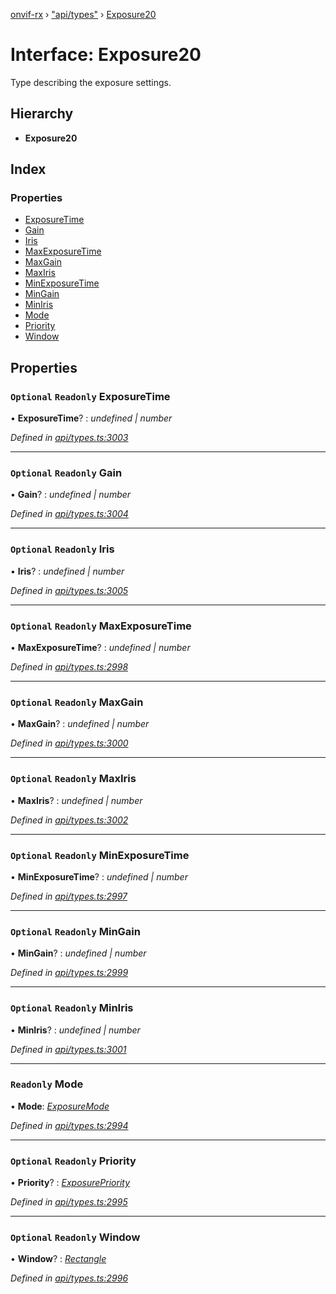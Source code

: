 [onvif-rx](../README.md) › ["api/types"](../modules/_api_types_.md) › [Exposure20](_api_types_.exposure20.md)

# Interface: Exposure20

Type describing the exposure settings.

## Hierarchy

* **Exposure20**

## Index

### Properties

* [ExposureTime](_api_types_.exposure20.md#optional-readonly-exposuretime)
* [Gain](_api_types_.exposure20.md#optional-readonly-gain)
* [Iris](_api_types_.exposure20.md#optional-readonly-iris)
* [MaxExposureTime](_api_types_.exposure20.md#optional-readonly-maxexposuretime)
* [MaxGain](_api_types_.exposure20.md#optional-readonly-maxgain)
* [MaxIris](_api_types_.exposure20.md#optional-readonly-maxiris)
* [MinExposureTime](_api_types_.exposure20.md#optional-readonly-minexposuretime)
* [MinGain](_api_types_.exposure20.md#optional-readonly-mingain)
* [MinIris](_api_types_.exposure20.md#optional-readonly-miniris)
* [Mode](_api_types_.exposure20.md#readonly-mode)
* [Priority](_api_types_.exposure20.md#optional-readonly-priority)
* [Window](_api_types_.exposure20.md#optional-readonly-window)

## Properties

### `Optional` `Readonly` ExposureTime

• **ExposureTime**? : *undefined | number*

*Defined in [api/types.ts:3003](https://github.com/patrickmichalina/onvif-rx/blob/3e9b152/src/api/types.ts#L3003)*

___

### `Optional` `Readonly` Gain

• **Gain**? : *undefined | number*

*Defined in [api/types.ts:3004](https://github.com/patrickmichalina/onvif-rx/blob/3e9b152/src/api/types.ts#L3004)*

___

### `Optional` `Readonly` Iris

• **Iris**? : *undefined | number*

*Defined in [api/types.ts:3005](https://github.com/patrickmichalina/onvif-rx/blob/3e9b152/src/api/types.ts#L3005)*

___

### `Optional` `Readonly` MaxExposureTime

• **MaxExposureTime**? : *undefined | number*

*Defined in [api/types.ts:2998](https://github.com/patrickmichalina/onvif-rx/blob/3e9b152/src/api/types.ts#L2998)*

___

### `Optional` `Readonly` MaxGain

• **MaxGain**? : *undefined | number*

*Defined in [api/types.ts:3000](https://github.com/patrickmichalina/onvif-rx/blob/3e9b152/src/api/types.ts#L3000)*

___

### `Optional` `Readonly` MaxIris

• **MaxIris**? : *undefined | number*

*Defined in [api/types.ts:3002](https://github.com/patrickmichalina/onvif-rx/blob/3e9b152/src/api/types.ts#L3002)*

___

### `Optional` `Readonly` MinExposureTime

• **MinExposureTime**? : *undefined | number*

*Defined in [api/types.ts:2997](https://github.com/patrickmichalina/onvif-rx/blob/3e9b152/src/api/types.ts#L2997)*

___

### `Optional` `Readonly` MinGain

• **MinGain**? : *undefined | number*

*Defined in [api/types.ts:2999](https://github.com/patrickmichalina/onvif-rx/blob/3e9b152/src/api/types.ts#L2999)*

___

### `Optional` `Readonly` MinIris

• **MinIris**? : *undefined | number*

*Defined in [api/types.ts:3001](https://github.com/patrickmichalina/onvif-rx/blob/3e9b152/src/api/types.ts#L3001)*

___

### `Readonly` Mode

• **Mode**: *[ExposureMode](../enums/_api_types_.exposuremode.md)*

*Defined in [api/types.ts:2994](https://github.com/patrickmichalina/onvif-rx/blob/3e9b152/src/api/types.ts#L2994)*

___

### `Optional` `Readonly` Priority

• **Priority**? : *[ExposurePriority](../enums/_api_types_.exposurepriority.md)*

*Defined in [api/types.ts:2995](https://github.com/patrickmichalina/onvif-rx/blob/3e9b152/src/api/types.ts#L2995)*

___

### `Optional` `Readonly` Window

• **Window**? : *[Rectangle](_api_types_.rectangle.md)*

*Defined in [api/types.ts:2996](https://github.com/patrickmichalina/onvif-rx/blob/3e9b152/src/api/types.ts#L2996)*
